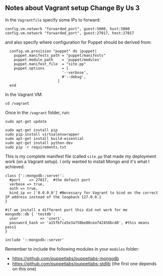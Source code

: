 Notes about Vagrant setup Change By Us 3
---------------------------------------

In the `Vagrantfile` specify some IPs to forward:

    config.vm.network "forwarded_port", guest:5000, host:5000
    config.vm.network "forwarded_port", guest:27017, host:27017

and also specify where configuration for Puppet should be derived from:

      config.vm.provision "puppet" do |puppet|
        puppet.manifests_path = "puppet/manifests"
        puppet.module_path    = 'puppet/modules'
        puppet.manifest_file  = "site.pp"
        puppet.options        = [
                              '--verbose',
                              #'--debug',
                            ]
      end

In the Vagrant VM:

    cd /vagrant 

Once in the `/vagrant` folder, run:

    sudo apt-get update

    sudo apt-get install pip
    sudo pip-install virtualenvwrapper
    sudo apt-get install build-essential
    sudo apt-get install python-dev
    sudo pip -r requirements.txt
    
    
This is my complete manifest file (called `site.pp` that made my deployment work (on a Vagrant setup). I only wanted to install Mongo and it's what I achieved.  

    class {'::mongodb::server':
      #port    => 27017,  #the default port
      verbose => true,
      auth => true,
      bind_ip => ['0.0.0.0'] #Necessary for Vagrant to bind on the correct IP address instead of the loopback 127.0.0.1
    }
    
    #if we install a different port this did not work for me
    mongodb::db { 'testdb':
      user          => 'user1',
      password_hash => 'a15fbfca5e3a758be80ceaf42458bcd8', #this means pass1
    }
    
    include '::mongodb::server'


Remember to include the following modules in your `modules` folder:

 - https://github.com/puppetlabs/puppetlabs-mongodb
 - https://github.com/puppetlabs/puppetlabs-stdlib (the first one depends on this one)
